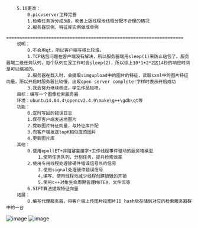 		5.10更改：
			0.picvserver注释完善
			1.检索任务拆分成3级，改善上版线程池线程分配不合理的情况
			2.服务器实例、特征库实例做成单例
		===================================================================
		说明：
			0.不会用qt，所以客户端写得比较渣。
			1.TCP粘包问题在客户端没有解决，所以服务器端用sleep(1)来防止粘包了。服务器端二级任务队列，每个队列在没工作时会sleep(2)，所以综上10*1+2*2这14秒的响应时间是可以缩减的。
			2.服务器在载入时，会提取simgupload中的图片的特征，读取sxml中的图片特征向量，所以开启时服务器比较慢，出现open server complete!字样时表示开启成功
			3.我会努力继续改进。学生作品轻喷。
		目标：编写一个图像检索服务器
		环境：ubuntu14.04.4\opencv2.4.9\make\g++\gdb\qt等
		功能：
			0.定时写回的错误日志
			1.保存客户端发送地图片
			2.提取图片特征向量，与特征库匹配
			3.向客户端发送topK相似度的图片
			4.更新图片库
		其他：
			0.使用epollET+非阻塞套接字+工作线程事件驱动的服务端模型
       			1.使用任务队列，分割任务，提升检索效率
			2.使用专用线程处理除硬件错误信号外的信号
        		3.使用signal处理硬件错误信号
        		4.编写、使用线程池减少线程创建销毁的开销
        		5.使用c++对象生命周期管理MUTEX、文件流等
			6.SIFT算法提取特征向量
		拓展：
			0.编写代理服务器，将客户端上传图片按图片ID hash后存储到对应的检索服务器群中的一台

![image](https://github.com/tangsancai/imageserver/blob/master/result/result.jpg)
![image](https://github.com/tangsancai/imageserver/blob/master/result/result2.jpg)





